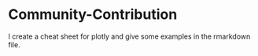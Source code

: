 # Community-Contribution
I create a cheat sheet for plotly and give some examples in the rmarkdown file.
